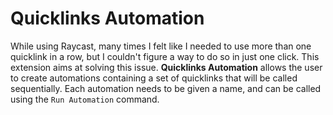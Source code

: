 # Quicklinks Automation

While using Raycast, many times I felt like I needed to use more than one quicklink in a row, but I couldn't figure a way to do so in just one click.
This extension aims at solving this issue.
**Quicklinks Automation** allows the user to create automations containing a set of quicklinks that will be called sequentially. Each automation needs to be given a name, and can be called using the `Run Automation` command.
